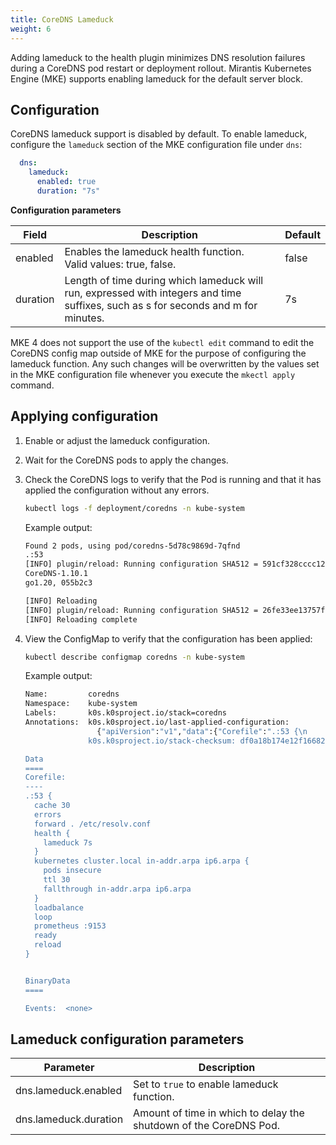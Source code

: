 ```yaml
---
title: CoreDNS Lameduck
weight: 6
---
```


Adding lameduck to the health plugin minimizes DNS resolution failures during a CoreDNS pod restart or deployment rollout. 
Mirantis Kubernetes Engine (MKE) supports enabling lameduck for the default server block.


## Configuration

CoreDNS lameduck support is disabled by default. To enable lameduck, configure
the `lameduck` section of the MKE configuration file under `dns`:

```yaml
  dns:
    lameduck:
      enabled: true
      duration: "7s"
```

**Configuration parameters**

| Field                      | Description                                                             | Default |
|----------------------------|-------------------------------------------------------------------------|---------|
| enabled                    | Enables the lameduck health function.<br/>  Valid values: true, false.  | false   |
| duration                   | Length of time during which lameduck will run, expressed with integers and time suffixes, such as s for seconds and m for minutes.                                            | 7s      |


<callout type="info"> MKE 4 does not support the use of the `kubectl edit` command to edit the CoreDNS config map outside of MKE for the purpose of configuring the lameduck function. Any such changes will be overwritten by the values set in the MKE configuration file whenever you execute the `mkectl apply` command.</callout>

## Applying configuration

1. Enable or adjust the lameduck configuration.
2. Wait for the CoreDNS pods to apply the changes.
3. Check the CoreDNS logs to verify that the Pod is running and that it has
   applied the configuration without any errors.

   ```bash
   kubectl logs -f deployment/coredns -n kube-system
   ```

   Example output:

   ```bash
   Found 2 pods, using pod/coredns-5d78c9869d-7qfnd
   .:53
   [INFO] plugin/reload: Running configuration SHA512 = 591cf328cccc12bc490481273e738df59329c62c0b729d94e8b61db9961c2fa5f046dd37f1cf888b953814040d180f52594972691cd6ff41be96639138a43908
   CoreDNS-1.10.1
   go1.20, 055b2c3

   [INFO] Reloading
   [INFO] plugin/reload: Running configuration SHA512 = 26fe33ee13757f04c8c9a1caebd7c6f0614306c92089ea215f1a8663f95ff1e673d4fa5de544b31492231923d4679370ce8735823ce3b5e65e5c23a9029c4512
   [INFO] Reloading complete
   ```
4. View the ConfigMap to verify that the configuration has been applied:

   ```bash
   kubectl describe configmap coredns -n kube-system
   ```

   Example output:

   ```bash
   Name:         coredns
   Namespace:    kube-system
   Labels:       k0s.k0sproject.io/stack=coredns
   Annotations:  k0s.k0sproject.io/last-applied-configuration:
                   {"apiVersion":"v1","data":{"Corefile":".:53 {\n    errors\n    health\n    ready\n    kubernetes cluster.local in-addr.arpa ip6.arpa {\n  ...
                 k0s.k0sproject.io/stack-checksum: df0a18b174e12f166824f894f447d08f

   Data
   ====
   Corefile:
   ----
   .:53 {
     cache 30
     errors
     forward . /etc/resolv.conf
     health {
       lameduck 7s
     }
     kubernetes cluster.local in-addr.arpa ip6.arpa {
       pods insecure
       ttl 30
       fallthrough in-addr.arpa ip6.arpa
     }
     loadbalance
     loop
     prometheus :9153
     ready
     reload
   }


   BinaryData
   ====

   Events:  <none>
   ```



## Lameduck configuration parameters

| Parameter                                                 | Description                                                                                                                                                                                                                                                                                                                                                                                                                |
|-------------------------------------------------------|----------------------------------------------------------------------------------------------------------------------------------------------------------------------------------------------------------------------------------------------------------------------------------------------------------------------------------------------------------------------------------------------------------------------|
| dns.lameduck.enabled     |  Set to `true` to enable lameduck function.                                                                                                                                                                                                                                                                                                                                                                   |
| dns.lameduck.duration    |  Amount of time in which to delay the shutdown of the CoreDNS Pod.                                                                                                                                                                                                                                                                                                                                                                                       |

